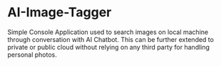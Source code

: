 # AI-Image-Tagger
Simple Console Application used to search images on local machine through  conversation with AI Chatbot. This can be further extended to private or public cloud without relying on any third party for handling personal photos.
